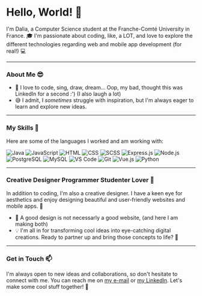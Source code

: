 # Hello, World! :wave:

I'm Dalia, a Computer Science student at the Franche-Comté University in France. 🎓 I'm passionate about coding, like, a LOT, and love to explore the different technologies regarding web and mobile app development (for real!) :computer:
<hr>

### About Me :sunglasses:

- 🌱 I love to code, sing, draw, dream... Oop, my bad, thought this was LinkedIn for a second :') (I also laugh a lot)
- 😅 I admit, I _sometimes_ struggle with inspiration, but I'm always eager to learn and explore new ideas.

<hr>

### My Skills :rocket:

Here are some of the languages I worked and am working with:

 ![Java](https://img.shields.io/badge/Java-ED8B00?style=for-the-badge&logo=java&logoColor=white)
 ![JavaScript](https://img.shields.io/badge/JavaScript-F7DF1E?style=for-the-badge&logo=javascript&logoColor=black)
 ![HTML](https://img.shields.io/badge/HTML-E34F26?style=for-the-badge&logo=html5&logoColor=white)
 ![CSS](https://img.shields.io/badge/CSS-1572B6?style=for-the-badge&logo=css3&logoColor=white)
 ![SCSS](https://img.shields.io/badge/SCSS-CC6699?style=for-the-badge&logo=sass&logoColor=white)
 ![Express.js](https://img.shields.io/badge/Express.js-000000?style=for-the-badge&logo=express&logoColor=white)
 ![Node.js](https://img.shields.io/badge/Node.js-339933?style=for-the-badge&logo=node.js&logoColor=white)
 ![PostgreSQL](https://img.shields.io/badge/PostgreSQL-4169E1?style=for-the-badge&logo=postgresql&logoColor=white)
 ![MySQL](https://img.shields.io/badge/MySQL-4479A1?style=for-the-badge&logo=mysql&logoColor=white)
 ![VS Code](https://img.shields.io/badge/VS_Code-007ACC?style=for-the-badge&logo=visual-studio-code&logoColor=white)
 ![Git](https://img.shields.io/badge/Git-F05032?style=for-the-badge&logo=git&logoColor=white)
 ![Vue.js](https://img.shields.io/badge/Vue.js-4FC08D?style=for-the-badge&logo=vue.js&logoColor=white)
 ![Python](https://img.shields.io/badge/Python-FFCE3D?style=for-the-badge&logo=python&logoColor=black)

<hr>

### Creative Designer Programmer Studenter Lover :art:

In addition to coding, I'm also a creative designer. I have a keen eye for aesthetics and enjoy designing beautiful and user-friendly websites and mobile apps. :art:

- 🎨 A good design is not necessarly a good website, (and here I am making both)
- 💡 I'm all in for transforming cool ideas into eye-catching digital creations. Ready to partner up and bring those concepts to life? 😤

<hr>

### Get in Touch :mailbox:

I'm always open to new ideas and collaborations, so don't hesitate to connect with me. You can reach me on [my e-mail](mailto:nezzar.dalia@gmail.com) or [my LinkedIn](https://www.linkedin.com/in/dalia-nezzar-302984299/). Let's make some cool stuff together! :rocket:
